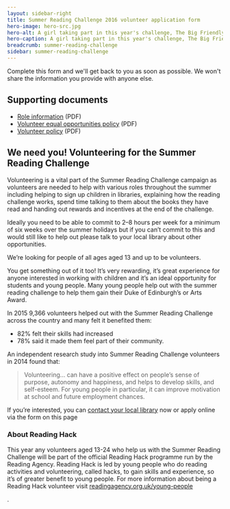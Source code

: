 ```yaml
---
layout: sidebar-right
title: Summer Reading Challenge 2016 volunteer application form
hero-image: hero-src.jpg
hero-alt: A girl taking part in this year's challenge, The Big Friendly Read
hero-caption: A girl taking part in this year's challenge, The Big Friendly Read
breadcrumb: summer-reading-challenge
sidebar: summer-reading-challenge
---
```

Complete this form and we'll get back to you as soon as possible. We won't share the information you provide with anyone else.

<h2>Supporting documents</h2>
<ul>
 	<li><a href="/assets/pdf/src-volunteer-role-profile.pdf">Role information</a> (PDF)</li>
 	<li><a href="/assets/pdf/src-volunteer-equal-opportunity-statement.pdf">Volunteer equal opportunities policy</a> (PDF)</li>
 	<li><a href="/assets/pdf/src-volunteer-policy.pdf">Volunteer policy</a> (PDF)</li>
</ul>

## We need you! Volunteering for the Summer Reading Challenge

<p>Volunteering is a vital part of the Summer Reading Challenge campaign as volunteers are needed to help with various roles throughout the summer including helping to sign up children in libraries, explaining how the reading challenge works, spend time talking to them about the books they have read and handing out rewards and incentives at the end of the challenge.</p>

<p>Ideally you need to be able to commit to 2–8 hours per week for a minimum of six weeks over the summer holidays but if you can’t commit to this and would still like to help out please talk to your local library about other opportunities.</p>

<p>We’re looking for people of all ages aged 13 and up to be volunteers.</p>

<p>You get something out of it too! It’s very rewarding, it’s great experience for anyone interested in working with children and it’s an ideal opportunity for students and young people. Many young people help out with the summer reading challenge to help them gain their Duke of Edinburgh’s or Arts Award.</p>

<p>In 2015 9,366 volunteers helped out with the Summer Reading Challenge across the country and many felt it benefited them:</p>

<ul>
<li>82% felt their skills had increased</li>
<li>78% said it made them feel part of their community.</li>
</ul>

<p>An independent research study into Summer Reading Challenge volunteers in 2014 found that:</p>

<blockquote>Volunteering… can have a positive effect on people’s sense of purpose, autonomy and happiness, and helps to develop skills, and self-esteem. For young people in particular, it can improve motivation at school and future employment chances.</blockquote>

<p>If you’re interested, you can <a href="http://suffolklibraries.co.uk/branches/">contact your local library</a> now or apply online via the form on this page</p>

<h3>About Reading Hack</h3>

<p>This year any volunteers aged 13-24 who help us with the Summer Reading Challenge will be part of the official Reading Hack programme run by the Reading Agency. Reading Hack is led by young people who do reading activities and volunteering, called hacks, to gain skills and experience, so it’s of greater benefit to young people. For more information about being a Reading Hack volunteer visit <a href="http://readingagency.org.uk/young-people">readingagency.org.uk/young-people</a></p>.
